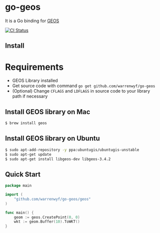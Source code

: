 go-geos
=========

It is a Go binding for [GEOS](http://trac.osgeo.org/geos/)

[![CI Status](https://travis-ci.org/warrenwyf/go-geos.png?branch=master)](https://travis-ci.org/warrenwyf/go-geos)


Install
-------

# Requirements

 * GEOS Library installed
 * Get source code with command `go get github.com/warrenwyf/go-geos`
 * (Optional) Change `CFLAGS` and `LDFLAGS` in source code to your library path if necessary


## Install GEOS library on Mac

```bash
$ brew install geos
```


## Install GEOS library on Ubuntu

```bash
$ sudo apt-add-repository -y ppa:ubuntugis/ubuntugis-unstable
$ sudo apt-get update
$ sudo apt-get install libgeos-dev libgeos-3.4.2
```


Quick Start
-----------

```go
package main

import (
	"github.com/warrenwyf/go-geos/geos"
)

func main() {
	geom := geos.CreatePoint(0, 0)
	wkt := geom.Buffer(10).ToWKT()
}
```